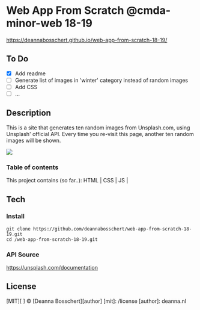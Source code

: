 # Web App From Scratch @cmda-minor-web 18-19
https://deannabosschert.github.io/web-app-from-scratch-18-19/

## To Do
- [x] Add readme
- [ ] Generate list of images in 'winter' category instead of random images
- [ ] Add CSS
- [ ] ...

## Description
This is a site that generates ten random images from Unsplash.com, using Unsplash' official API.
Every time you re-visit this page, another ten random images will be shown.

![](https://d2mxuefqeaa7sj.cloudfront.net/s_AAE245BD623FC710D2AE25D34375162B3944649C53ABDE0F3AE65FB83E1EE8EC_1549614007587_Screenshot+2019-02-08+at+09.19.49.png)


### Table of contents
This project contains (so far..):
 HTML | CSS | JS |


## Tech
###  Install
`git clone https://github.com/deannabosschert/web-app-from-scratch-18-19.git`  
`cd /web-app-from-scratch-18-19.git`  

### API Source
https://unsplash.com/documentation




## License
[MIT][ ] © [Deanna Bosschert][author]
[mit]: /license
[author]: deanna.nl

<!-- Add a link to your live demo in Github Pages 🌐-->

<!-- ☝️ replace this description with a description of your own work -->

<!-- Add a nice image here at the end of the week, showing off your shiny frontend 📸 -->

<!-- Maybe a table of contents here? 📚 -->

<!-- How about a section that describes how to install this project? 🤓 -->

<!-- ...but how does one use this project? What are its features 🤔 -->

<!-- What external data source is featured in your project and what are its properties 🌠 -->

<!-- Maybe a checklist of done stuff and stuff still on your wishlist? ✅ -->

<!-- How about a license here? 📜 (or is it a licence?) 🤷 -->
